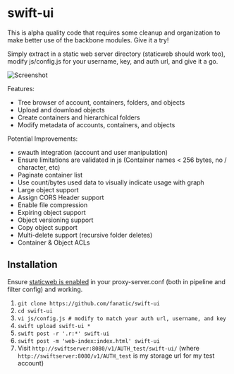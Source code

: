 swift-ui
========
This is alpha quality code that requires some cleanup and organization to 
make better use of the backbone modules.  Give it a try!

Simply extract in a static web server directory (staticweb should work too),
modify js/config.js for your username, key, and auth url, and give it a go.

![Screenshot](https://github.com/fanatic/swift-ui/raw/master/img/screenshot.png)

Features:

*   Tree browser of account, containers, folders, and objects
*   Upload and download objects
*   Create containers and hierarchical folders
*   Modify metadata of accounts, containers, and objects

Potential Improvements:

*   swauth integration (account and user manipulation)
*   Ensure limitations are validated in js (Container names < 256 bytes, no / character, etc)
*   Paginate container list
*   Use count/bytes used data to visually indicate usage with graph
*   Large object support
*   Assign CORS Header support
*   Enable file compression
*   Expiring object support
*   Object versioning support
*   Copy object support
*   Multi-delete support (recursive folder deletes)
*   Container & Object ACLs

Installation
------------
Ensure [staticweb is enabled](http://docs.openstack.org/api/openstack-object-storage/1.0/content/Create_Static_Website-dle4000.html) in your proxy-server.conf (both in pipeline and filter config) and working. 

1.  `git clone https://github.com/fanatic/swift-ui`
1.  `cd swift-ui`
1.  `vi js/config.js # modify to match your auth url, username, and key`
1.  `swift upload swift-ui *`
1.  `swift post -r '.r:*' swift-ui`
1.  `swift post -m 'web-index:index.html' swift-ui`
1.  Visit `http://swiftserver:8080/v1/AUTH_test/swift-ui/` 
    (where `http://swiftserver:8080/v1/AUTH_test` is my storage url for my test account)

